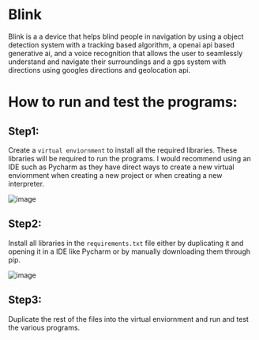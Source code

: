 # Blink
Blink is a a device that helps blind people in navigation by using a object detection system with a tracking based algorithm, a openai api based generative ai, and a voice recognition that allows the user to seamlessly understand and navigate their surroundings and a gps system with directions using googles directions and geolocation api.



# How to run and test the programs:
## Step1: 
Create a `virtual enviornment` to install all the required libraries. These libraries will be required to run the programs. I would recommend using an IDE such as Pycharm as they have direct ways to create a new virtual enviornment when creating a new project or when creating a new interpreter.

![image](https://github.com/varenya-gupta/Blink/assets/153254554/a0046503-c117-4067-82c4-436b6f7f6a39)

## Step2:
Install all libraries in the `requirements.txt` file either by duplicating it and opening it in a IDE like Pycharm or by manually downloading them through pip.

![image](https://github.com/varenya-gupta/Blink/assets/153254554/f65d2b10-7321-4691-8818-d49b622f6b1e)

## Step3:
Duplicate the rest of the files into the virtual enviornment and run and test the various programs.
